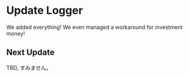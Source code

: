 # Update Logger

We added everything! We even managed a workaround for investment money!


## Next Update

TBD, すみません。
